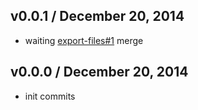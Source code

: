 ## v0.0.1 / December 20, 2014
- waiting [export-files#1](https://github.com/jonschlinkert/export-files/pull/1) merge

## v0.0.0 / December 20, 2014
- init commits